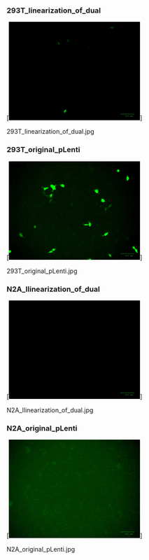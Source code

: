 ### 293T_linearization_of_dual

[<img src='293T_linearization_of_dual.jpg' width='300' />]

293T_linearization_of_dual.jpg

### 293T_original_pLenti

[<img src='293T_original_pLenti.jpg' width='300' />]

293T_original_pLenti.jpg

### N2A_llinearization_of_dual

[<img src='N2A_llinearization_of_dual.jpg' width='300' />]

N2A_llinearization_of_dual.jpg

### N2A_original_pLenti

[<img src='N2A_original_pLenti.jpg' width='300' />]

N2A_original_pLenti.jpg

